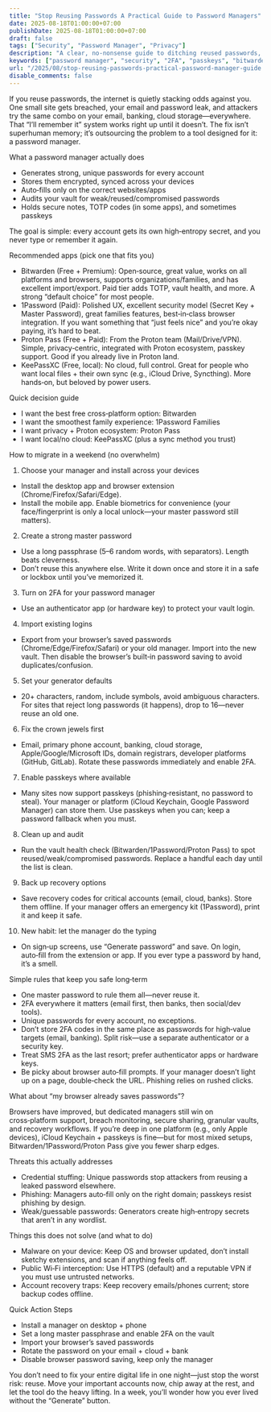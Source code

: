```yaml
---
title: "Stop Reusing Passwords A Practical Guide to Password Managers"
date: 2025-08-18T01:00:00+07:00
publishDate: 2025-08-18T01:00:00+07:00
draft: false
tags: ["Security", "Password Manager", "Privacy"]
description: "A clear, no‑nonsense guide to ditching reused passwords, choosing a password manager, and migrating your accounts safely—with real app recommendations."
keywords: ["password manager", "security", "2FA", "passkeys", "bitwarden", "1password", "proton pass", "keepassxc", "password hygiene"]
url: "/2025/08/stop-reusing-passwords-practical-password-manager-guide.html"
disable_comments: false
---
```


If you reuse passwords, the internet is quietly stacking odds against you. One small site gets breached, your email and password leak, and attackers try the same combo on your email, banking, cloud storage—everywhere. That “I’ll remember it” system works right up until it doesn’t. The fix isn’t superhuman memory; it’s outsourcing the problem to a tool designed for it: a password manager.

What a password manager actually does

- Generates strong, unique passwords for every account
- Stores them encrypted, synced across your devices
- Auto‑fills only on the correct websites/apps
- Audits your vault for weak/reused/compromised passwords
- Holds secure notes, TOTP codes (in some apps), and sometimes passkeys

The goal is simple: every account gets its own high‑entropy secret, and you never type or remember it again.

Recommended apps (pick one that fits you)

- Bitwarden (Free + Premium): Open‑source, great value, works on all platforms and browsers, supports organizations/families, and has excellent import/export. Paid tier adds TOTP, vault health, and more. A strong “default choice” for most people.
- 1Password (Paid): Polished UX, excellent security model (Secret Key + Master Password), great families features, best‑in‑class browser integration. If you want something that “just feels nice” and you’re okay paying, it’s hard to beat.
- Proton Pass (Free + Paid): From the Proton team (Mail/Drive/VPN). Simple, privacy‑centric, integrated with Proton ecosystem, passkey support. Good if you already live in Proton land.
- KeePassXC (Free, local): No cloud, full control. Great for people who want local files + their own sync (e.g., iCloud Drive, Syncthing). More hands‑on, but beloved by power users.

Quick decision guide

- I want the best free cross‑platform option: Bitwarden
- I want the smoothest family experience: 1Password Families
- I want privacy + Proton ecosystem: Proton Pass
- I want local/no cloud: KeePassXC (plus a sync method you trust)

How to migrate in a weekend (no overwhelm)

1) Choose your manager and install across your devices
- Install the desktop app and browser extension (Chrome/Firefox/Safari/Edge).
- Install the mobile app. Enable biometrics for convenience (your face/fingerprint is only a local unlock—your master password still matters).

2) Create a strong master password
- Use a long passphrase (5–6 random words, with separators). Length beats cleverness.
- Don’t reuse this anywhere else. Write it down once and store it in a safe or lockbox until you’ve memorized it.

3) Turn on 2FA for your password manager
- Use an authenticator app (or hardware key) to protect your vault login.

4) Import existing logins
- Export from your browser’s saved passwords (Chrome/Edge/Firefox/Safari) or your old manager. Import into the new vault. Then disable the browser’s built‑in password saving to avoid duplicates/confusion.

5) Set your generator defaults
- 20+ characters, random, include symbols, avoid ambiguous characters. For sites that reject long passwords (it happens), drop to 16—never reuse an old one.

6) Fix the crown jewels first
- Email, primary phone account, banking, cloud storage, Apple/Google/Microsoft IDs, domain registrars, developer platforms (GitHub, GitLab). Rotate these passwords immediately and enable 2FA.

7) Enable passkeys where available
- Many sites now support passkeys (phishing‑resistant, no password to steal). Your manager or platform (iCloud Keychain, Google Password Manager) can store them. Use passkeys when you can; keep a password fallback when you must.

8) Clean up and audit
- Run the vault health check (Bitwarden/1Password/Proton Pass) to spot reused/weak/compromised passwords. Replace a handful each day until the list is clean.

9) Back up recovery options
- Save recovery codes for critical accounts (email, cloud, banks). Store them offline. If your manager offers an emergency kit (1Password), print it and keep it safe.

10) New habit: let the manager do the typing
- On sign‑up screens, use “Generate password” and save. On login, auto‑fill from the extension or app. If you ever type a password by hand, it’s a smell.

Simple rules that keep you safe long‑term

- One master password to rule them all—never reuse it.
- 2FA everywhere it matters (email first, then banks, then social/dev tools).
- Unique passwords for every account, no exceptions.
- Don’t store 2FA codes in the same place as passwords for high‑value targets (email, banking). Split risk—use a separate authenticator or a security key.
- Treat SMS 2FA as the last resort; prefer authenticator apps or hardware keys.
- Be picky about browser auto‑fill prompts. If your manager doesn’t light up on a page, double‑check the URL. Phishing relies on rushed clicks.

What about “my browser already saves passwords”?

Browsers have improved, but dedicated managers still win on cross‑platform support, breach monitoring, secure sharing, granular vaults, and recovery workflows. If you’re deep in one platform (e.g., only Apple devices), iCloud Keychain + passkeys is fine—but for most mixed setups, Bitwarden/1Password/Proton Pass give you fewer sharp edges.

Threats this actually addresses

- Credential stuffing: Unique passwords stop attackers from reusing a leaked password elsewhere.
- Phishing: Managers auto‑fill only on the right domain; passkeys resist phishing by design.
- Weak/guessable passwords: Generators create high‑entropy secrets that aren’t in any wordlist.

Things this does not solve (and what to do)

- Malware on your device: Keep OS and browser updated, don’t install sketchy extensions, and scan if anything feels off.
- Public Wi‑Fi interception: Use HTTPS (default) and a reputable VPN if you must use untrusted networks.
- Account recovery traps: Keep recovery emails/phones current; store backup codes offline.

Quick Action Steps

- Install a manager on desktop + phone
- Set a long master passphrase and enable 2FA on the vault
- Import your browser’s saved passwords
- Rotate the password on your email + cloud + bank
- Disable browser password saving, keep only the manager

You don’t need to fix your entire digital life in one night—just stop the worst risk: reuse. Move your important accounts now, chip away at the rest, and let the tool do the heavy lifting. In a week, you’ll wonder how you ever lived without the “Generate” button.
